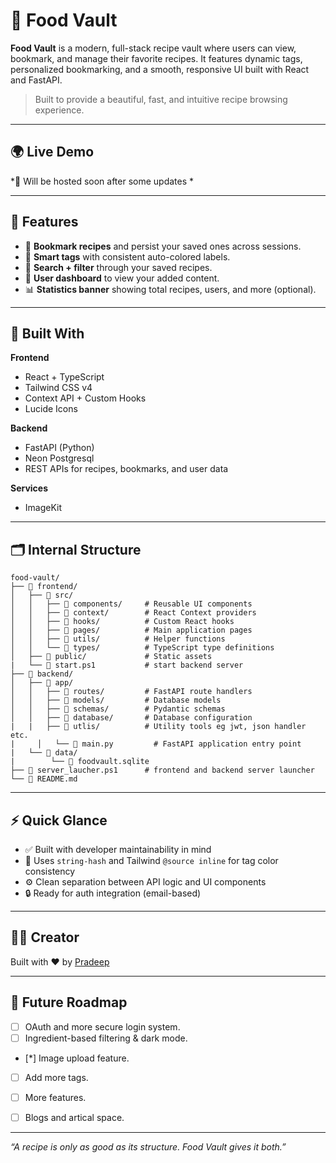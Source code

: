 # 🍲 Food Vault

**Food Vault** is a modern, full-stack recipe vault where users can view, bookmark, and manage their favorite recipes. It features dynamic tags, personalized bookmarking, and a smooth, responsive UI built with React and FastAPI.

> Built to provide a beautiful, fast, and intuitive recipe browsing experience.

---

## 🌍 Live Demo

*🔗 Will be hosted soon after some updates *

---

## 📸 Features

- 🔖 **Bookmark recipes** and persist your saved ones across sessions.
- 🧠 **Smart tags** with consistent auto-colored labels.
- 🔎 **Search + filter** through your saved recipes.
- 👤 **User dashboard** to view your added content.
- 📊 **Statistics banner** showing total recipes, users, and more (optional).

---

## 🧱 Built With

**Frontend**  
- React + TypeScript  
- Tailwind CSS v4
- Context API + Custom Hooks  
- Lucide Icons  

**Backend**  
- FastAPI (Python)  
- Neon Postgresql
- REST APIs for recipes, bookmarks, and user data  

**Services**
- ImageKit 

---

## 🗂️ Internal Structure

```
food-vault/
├── 📁 frontend/
│   ├── 📁 src/
│   │   ├── 📁 components/     # Reusable UI components
│   │   ├── 📁 context/        # React Context providers
│   │   ├── 📁 hooks/          # Custom React hooks
│   │   ├── 📁 pages/          # Main application pages
│   │   ├── 📁 utils/          # Helper functions
│   │   └── 📁 types/          # TypeScript type definitions
│   ├── 📁 public/             # Static assets
|   └── 📄 start.ps1           # start backend server
├── 📁 backend/
│   ├── 📁 app/
│   │   ├── 📁 routes/         # FastAPI route handlers
│   │   ├── 📁 models/         # Database models
│   │   ├── 📁 schemas/        # Pydantic schemas
│   │   ├── 📁 database/       # Database configuration
|   |   ├── 📁 utlis/          # Utility tools eg jwt, json handler etc.
|	  │   └── 📄 main.py         # FastAPI application entry point
|   └── 📁 data/
|        └── 📄 foodvault.sqlite
├── 📄 server_laucher.ps1      # frontend and backend server launcher
└── 📄 README.md
```

---

## ⚡ Quick Glance

- ✅ Built with developer maintainability in mind
- 🎨 Uses `string-hash` and Tailwind `@source inline` for tag color consistency
- ⚙️ Clean separation between API logic and UI components
- 🔒 Ready for auth integration (email-based)

---

## 🙋‍♂️ Creator

Built with ❤️ by [Pradeep](https://github.com/pradeep-chetri)

---

## 📌 Future Roadmap

- [ ] OAuth and more secure login system.  
- [ ] Ingredient-based filtering & dark mode.
- [*] Image upload feature.
- [ ] Add more tags.
- [ ] More features.
- [ ] Blogs and artical space. 


---

_“A recipe is only as good as its structure. Food Vault gives it both.”_
